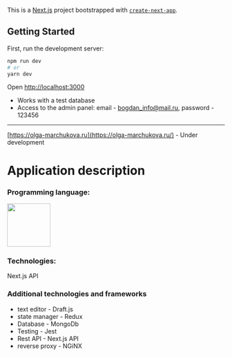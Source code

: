 This is a [Next.js](https://nextjs.org/) project bootstrapped with [`create-next-app`](https://github.com/vercel/next.js/tree/canary/packages/create-next-app).

## Getting Started

First, run the development server:

```bash
npm run dev
# or
yarn dev
```

Open [http://localhost:3000](http://localhost:3000)
 - Works with a test database
-   Access to the admin panel: email - bogdan_info@mail.ru, password - 123456
---





[https://olga-marchukova.ru](https://olga-marchukova.ru/) - Under development

# Application description

### Programming language:
<img src="https://miro.medium.com/max/940/1*mQ2N6Fe_XhfWNlWJITHZjg.png" width="100"/>

### Technologies: 
Next.js API

### Additional technologies and frameworks

- text editor - Draft.js
- state manager - Redux 
- Database - MongoDb
- Testing - Jest
- Rest API - Next.js API
- reverse proxy - NGiNX


